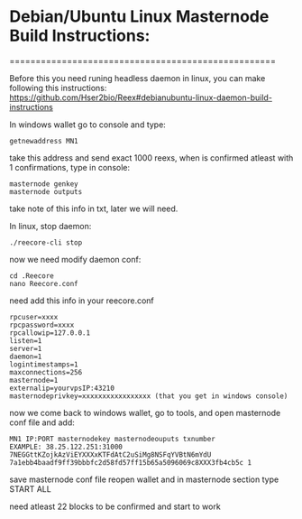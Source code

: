 
# Debian/Ubuntu Linux Masternode Build Instructions: 
===================================================

Before this you need runing headless daemon in linux, you can make following this instructions: https://github.com/Hser2bio/Reex#debianubuntu-linux-daemon-build-instructions

In windows wallet go to console and type: 
```
getnewaddress MN1
```
take this address and send exact 1000 reexs, when is confirmed atleast with 1 confirmations, type in console:
```
masternode genkey 
masternode outputs
```
take note of this info in txt, later we will need. 

In linux, stop daemon:
```
./reecore-cli stop
```
now we need modify daemon conf:
```
cd .Reecore
nano Reecore.conf
```
need add this info in your reecore.conf
```
rpcuser=xxxx
rpcpassword=xxxx
rpcallowip=127.0.0.1
listen=1
server=1
daemon=1
logintimestamps=1
maxconnections=256
masternode=1
externalip=yourvpsIP:43210
masternodeprivkey=xxxxxxxxxxxxxxxxx (that you get in windows console)
```
now we come back to windows wallet, go to tools, and open masternode conf file and add:
```
MN1 IP:PORT masternodekey masternodeouputs txnumber
EXAMPLE: 38.25.122.251:31000 7NEGGttKZojkAzViEYXXXxKTFdAtC2uSiMg8NSFqYVBtN6mYdU 7a1ebb4baadf9ff39bbbfc2d58fd57ff15b65a5096069c8XXX3fb4cb5c 1
```
save masternode conf file reopen wallet and in masternode section type START ALL

need atleast 22 blocks to be confirmed and start to work



